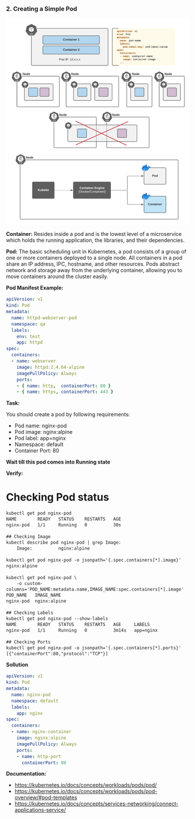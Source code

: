 ### 2. Creating a Simple Pod

![Creating a Simple Pod](img/2-1.png)

**Container:** Resides inside a pod and is the lowest level of a microservice which holds the running application, the libraries, and their dependencies.

**Pod:** The basic scheduling unit in Kubernetes, a pod consists of a group of one or more containers deployed to a single node. All containers in a pod share an IP address, IPC, hostname, and other resources. Pods abstract network and storage away from the underlying container, allowing you to move containers around the cluster easily.

**Pod Manifest Example:**
```yaml
apiVersion: v1
kind: Pod
metadata:
  name: httpd-webserver-pod
  namespace: qa
  labels:
    env: test
    app: httpd
spec:
  containers:
  - name: webserver
    image: httpd:2.4.64-alpine
    imagePullPolicy: Always
    ports:
    - { name: http,  containerPort: 80 }
    - { name: https, containerPort: 443 }
```
**Task:**

You should create a pod by following requirements:

- Pod name: nginx-pod
- Pod image: nginx:alpine
- Pod label: app=nginx
- Namespace: default
- Container Port: 80
 
**Wait till this pod comes into Running state**

**Verify:**
# Checking Pod status
```shell
kubectl get pod nginx-pod 
NAME        READY   STATUS    RESTARTS   AGE
nginx-pod   1/1     Running   0          30s

## Checking Image
kubectl describe pod nginx-pod | grep Image:
    Image:          nginx:alpine

kubectl get pod nginx-pod -o jsonpath='{.spec.containers[*].image}'
nginx:alpine

kubectl get pod nginx-pod \
    -o custom-columns='POD_NAME:metadata.name,IMAGE_NAME:spec.containers[*].image'
POD_NAME   IMAGE_NAME
nginx-pod  nginx:alpine

## Checking Labels
kubectl get pod nginx-pod --show-labels 
NAME        READY   STATUS    RESTARTS   AGE     LABELS
nginx-pod   1/1     Running   0          3m14s   app=nginx

## Checking Ports
kubectl get pod nginx-pod -o jsonpath='{.spec.containers[*].ports}'
[{"containerPort":80,"protocol":"TCP"}]
```
**Sollution**
```yaml
apiVersion: v1
kind: Pod
metadata:
  name: nginx-pod
  namespace: default
  labels:
    app: nginx
spec:
  containers:
  - name: nginx-container
    image: nginx:alpine
    imagePullPolicy: Always
    ports:
    - name: http-port
      containerPort: 80
```

**Documentation:**

- https://kubernetes.io/docs/concepts/workloads/pods/pod/
- https://kubernetes.io/docs/concepts/workloads/pods/pod-overview/#pod-templates
- https://kubernetes.io/docs/concepts/services-networking/connect-applications-service/

